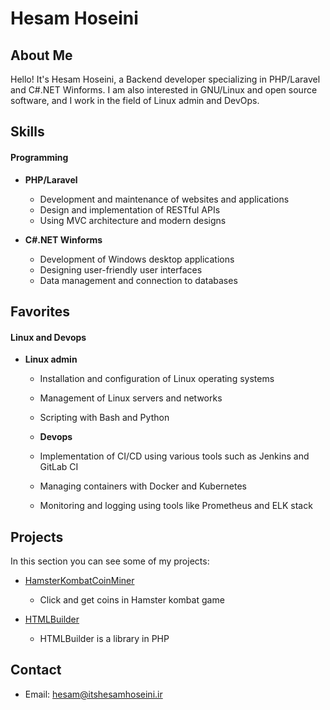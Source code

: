 # Hesam Hoseini

## About Me
Hello! It's Hesam Hoseini, a Backend developer specializing in PHP/Laravel and C#.NET Winforms. I am also interested in GNU/Linux and open source software, and I work in the field of Linux admin and DevOps.

## Skills

#### Programming
- **PHP/Laravel**
  - Development and maintenance of websites and applications
  - Design and implementation of RESTful APIs
  - Using MVC architecture and modern designs

- **C#.NET Winforms**
  - Development of Windows desktop applications
  - Designing user-friendly user interfaces
  - Data management and connection to databases

## Favorites
#### Linux and Devops
- **Linux admin**
  - Installation and configuration of Linux operating systems
  - Management of Linux servers and networks
  - Scripting with Bash and Python

  - **Devops**
  - Implementation of CI/CD using various tools such as Jenkins and GitLab CI
  - Managing containers with Docker and Kubernetes
  - Monitoring and logging using tools like Prometheus and ELK stack

## Projects
In this section you can see some of my projects:

- [HamsterKombatCoinMiner](https://github.com/itsHesamHoseini/HamsterKombatCoinMiner)
  - Click and get coins in Hamster kombat game

- [HTMLBuilder](https://github.com/itsHesamHoseini/HTMLBuilder)
  - HTMLBuilder is a library in PHP


## Contact
- Email: [hesam@itshesamhoseini.ir](mailto:hesam@example.com)
